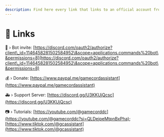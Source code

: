 ```yaml
---
description: Find here every link that links to an official account from us!
---
```


# 🔗 Links

:robot: › Bot invite: [https://discord.com/oauth2/authorize?client\_id=1146458281502584952\&scope=applications.commands%20bot\&permissions=8](https://discord.com/oauth2/authorize?client\_id=1146458281502584952\&scope=applications.commands%20bot\&permissions=8)

:moneybag: › Donate: [https://www.paypal.me/gamecordassistant](https://www.paypal.me/gamecordassistant)

:ambulance: › Support Server: [https://discord.gg/U3KKUjQcsc](https://discord.gg/U3KKUjQcsc)

:camera: › Tutorials: [https://youtube.com/@gamecorddc](https://youtube.com/@gamecorddc?si=QLDejpeMtpnBxPha); [https://www.tiktok.com/@gcassistant](https://www.tiktok.com/@gcassistant)
